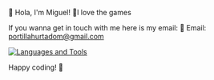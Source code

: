 👋 Hola, I'm Miguel!
🚀I love the games  

If you wanna get in touch with me here is my email:
📧 Email: portillahurtadom@gmail.com

[![Languages and Tools](https://skillicons.dev/icons?i=java,github)](https://skillicons.dev)


Happy coding! 🚀
